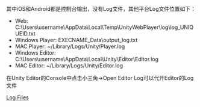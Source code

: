 其中iOS和Android都是控制台输出，没有Log文件，其他平台Log文件位置如下：

- Web: C:\Users\username\AppData\Local\Temp\UnityWebPlayer\log\log_UNIQUEID.txt
- Windows Player: EXECNAME_Data\output_log.txt
- MAC Player: ~/Library/Logs/Unity/Player.log
- Windows Editor: C:\Users\username\AppData\Local\Unity\Editor\Editor.log
- MAC Editor: ~/Library/Logs/Unity/Editor.log

在Unity Editor的Console中点击小三角->Open Editor Log可以代开Editor的Log文件

[Log Files](https://docs.unity3d.com/Manual/LogFiles.html)